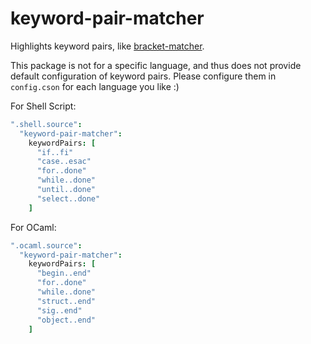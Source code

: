 # keyword-pair-matcher
Highlights keyword pairs, like [bracket-matcher](https://github.com/atom/bracket-matcher).

This package is not for a specific language, and thus does not provide default configuration of keyword pairs. Please configure them in `config.cson` for each language you like :)

For Shell Script:

``` coffee
".shell.source":
  "keyword-pair-matcher":
    keywordPairs: [
      "if..fi"
      "case..esac"
      "for..done"
      "while..done"
      "until..done"
      "select..done"
    ]
```

For OCaml:

``` coffee
".ocaml.source":
  "keyword-pair-matcher":
    keywordPairs: [
      "begin..end"
      "for..done"
      "while..done"
      "struct..end"
      "sig..end"
      "object..end"
    ]
```

